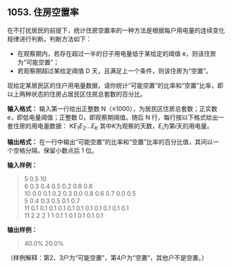 ﻿## 1053. 住房空置率
在不打扰居民的前提下，统计住房空置率的一种方法是根据每户用电量的连续变化规律进行判断。判断方法如下：
- 在观察期内，若存在超过一半的日子用电量低于某给定的阈值 e，则该住房为“可能空置”；
- 若观察期超过某给定阈值 D 天，且满足上一个条件，则该住房为“空置”。

现给定某居民区的住户用电量数据，请你统计“可能空置”的比率和“空置”比率，即以上两种状态的住房占居民区住房总套数的百分比。

**输入格式：**
输入第一行给出正整数 N（≤1000），为居民区住房总套数；正实数 e，即低电量阈值；正整数 D，即观察期阈值。随后 N 行，每行按以下格式给出一套住房的用电量数据：
$K E_1 E_2 ... E_K$
其中$K$为观察的天数，$E_i$为第$i$天的用电量。

**输出格式：**
在一行中输出“可能空置”的比率和“空置”比率的百分比值，其间以一个空格分隔，保留小数点后 1 位。

**输入样例：**
>5 0.5 10  
6 0.3 0.4 0.5 0.2 0.8 0.6  
10 0.0 0.1 0.2 0.3 0.0 0.8 0.6 0.7 0.0 0.5  
5 0.4 0.3 0.5 0.1 0.7  
11 0.1 0.1 0.1 0.1 0.1 0.1 0.1 0.1 0.1 0.1 0.1  
11 2 2 2 1 1 0.1 1 0.1 0.1 0.1 0.1  

**输出样例：**
>40.0% 20.0%  

（样例解释：第2、3户为“可能空置”，第4户为“空置”，其他户不是空置。）